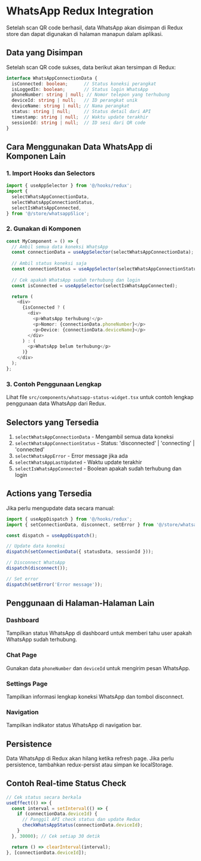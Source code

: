 # WhatsApp Redux Integration

Setelah scan QR code berhasil, data WhatsApp akan disimpan di Redux store dan dapat digunakan di halaman manapun dalam aplikasi.

## Data yang Disimpan

Setelah scan QR code sukses, data berikut akan tersimpan di Redux:

```typescript
interface WhatsAppConnectionData {
  isConnected: boolean;      // Status koneksi perangkat
  isLoggedIn: boolean;       // Status login WhatsApp
  phoneNumber: string | null; // Nomor telepon yang terhubung
  deviceId: string | null;   // ID perangkat unik
  deviceName: string | null; // Nama perangkat
  status: string | null;     // Status detail dari API
  timestamp: string | null;  // Waktu update terakhir
  sessionId: string | null;  // ID sesi dari QR code
}
```

## Cara Menggunakan Data WhatsApp di Komponen Lain

### 1. Import Hooks dan Selectors

```typescript
import { useAppSelector } from '@/hooks/redux';
import {
  selectWhatsAppConnectionData,
  selectWhatsAppConnectionStatus,
  selectIsWhatsAppConnected,
} from '@/store/whatsappSlice';
```

### 2. Gunakan di Komponen

```typescript
const MyComponent = () => {
  // Ambil semua data koneksi WhatsApp
  const connectionData = useAppSelector(selectWhatsAppConnectionData);
  
  // Ambil status koneksi saja
  const connectionStatus = useAppSelector(selectWhatsAppConnectionStatus);
  
  // Cek apakah WhatsApp sudah terhubung dan login
  const isConnected = useAppSelector(selectIsWhatsAppConnected);

  return (
    <div>
      {isConnected ? (
        <div>
          <p>WhatsApp terhubung!</p>
          <p>Nomor: {connectionData.phoneNumber}</p>
          <p>Device: {connectionData.deviceName}</p>
        </div>
      ) : (
        <p>WhatsApp belum terhubung</p>
      )}
    </div>
  );
};
```

### 3. Contoh Penggunaan Lengkap

Lihat file `src/components/whatsapp-status-widget.tsx` untuk contoh lengkap penggunaan data WhatsApp dari Redux.

## Selectors yang Tersedia

1. `selectWhatsAppConnectionData` - Mengambil semua data koneksi
2. `selectWhatsAppConnectionStatus` - Status: 'disconnected' | 'connecting' | 'connected'
3. `selectWhatsAppError` - Error message jika ada
4. `selectWhatsAppLastUpdated` - Waktu update terakhir
5. `selectIsWhatsAppConnected` - Boolean apakah sudah terhubung dan login

## Actions yang Tersedia

Jika perlu mengupdate data secara manual:

```typescript
import { useAppDispatch } from '@/hooks/redux';
import { setConnectionData, disconnect, setError } from '@/store/whatsappSlice';

const dispatch = useAppDispatch();

// Update data koneksi
dispatch(setConnectionData({ statusData, sessionId }));

// Disconnect WhatsApp
dispatch(disconnect());

// Set error
dispatch(setError('Error message'));
```

## Penggunaan di Halaman-Halaman Lain

### Dashboard
Tampilkan status WhatsApp di dashboard untuk memberi tahu user apakah WhatsApp sudah terhubung.

### Chat Page
Gunakan data `phoneNumber` dan `deviceId` untuk mengirim pesan WhatsApp.

### Settings Page
Tampilkan informasi lengkap koneksi WhatsApp dan tombol disconnect.

### Navigation
Tampilkan indikator status WhatsApp di navigation bar.

## Persistence

Data WhatsApp di Redux akan hilang ketika refresh page. Jika perlu persistence, tambahkan redux-persist atau simpan ke localStorage.

## Contoh Real-time Status Check

```typescript
// Cek status secara berkala
useEffect(() => {
  const interval = setInterval(() => {
    if (connectionData.deviceId) {
      // Panggil API check status dan update Redux
      checkWhatsAppStatus(connectionData.deviceId);
    }
  }, 30000); // Cek setiap 30 detik

  return () => clearInterval(interval);
}, [connectionData.deviceId]);
```
